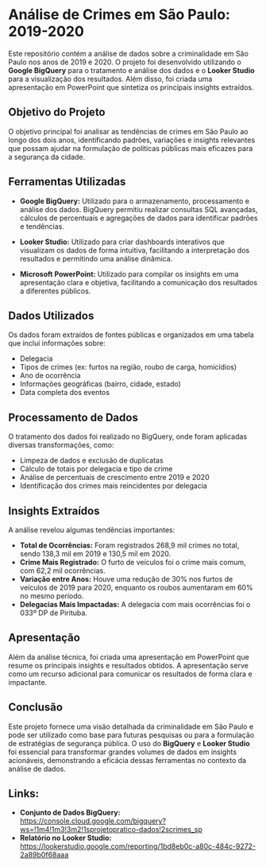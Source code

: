 # Análise de Crimes em São Paulo: 2019-2020

Este repositório contém a análise de dados sobre a criminalidade em São Paulo nos anos de 2019 e 2020. O projeto foi desenvolvido utilizando o **Google BigQuery** para o tratamento e análise dos dados e o **Looker Studio** para a visualização dos resultados. Além disso, foi criada uma apresentação em PowerPoint que sintetiza os principais insights extraídos.

## Objetivo do Projeto

O objetivo principal foi analisar as tendências de crimes em São Paulo ao longo dos dois anos, identificando padrões, variações e insights relevantes que possam ajudar na formulação de políticas públicas mais eficazes para a segurança da cidade.

## Ferramentas Utilizadas

- **Google BigQuery:** Utilizado para o armazenamento, processamento e análise dos dados. BigQuery permitiu realizar consultas SQL avançadas, cálculos de percentuais e agregações de dados para identificar padrões e tendências.
  
- **Looker Studio:** Utilizado para criar dashboards interativos que visualizam os dados de forma intuitiva, facilitando a interpretação dos resultados e permitindo uma análise dinâmica.

- **Microsoft PowerPoint:** Utilizado para compilar os insights em uma apresentação clara e objetiva, facilitando a comunicação dos resultados a diferentes públicos.

## Dados Utilizados

Os dados foram extraídos de fontes públicas e organizados em uma tabela que inclui informações sobre:

- Delegacia
- Tipos de crimes (ex: furtos na região, roubo de carga, homicídios)
- Ano de ocorrência
- Informações geográficas (bairro, cidade, estado)
- Data completa dos eventos

## Processamento de Dados

O tratamento dos dados foi realizado no BigQuery, onde foram aplicadas diversas transformações, como:

- Limpeza de dados e exclusão de duplicatas
- Cálculo de totais por delegacia e tipo de crime
- Análise de percentuais de crescimento entre 2019 e 2020
- Identificação dos crimes mais reincidentes por delegacia

## Insights Extraídos

A análise revelou algumas tendências importantes:

- **Total de Ocorrências:** Foram registrados 268,9 mil crimes no total, sendo 138,3 mil em 2019 e 130,5 mil em 2020.
- **Crime Mais Registrado:** O furto de veículos foi o crime mais comum, com 62,2 mil ocorrências.
- **Variação entre Anos:** Houve uma redução de 30% nos furtos de veículos de 2019 para 2020, enquanto os roubos aumentaram em 60% no mesmo período.
- **Delegacias Mais Impactadas:** A delegacia com mais ocorrências foi o 033º DP de Pirituba.

## Apresentação

Além da análise técnica, foi criada uma apresentação em PowerPoint que resume os principais insights e resultados obtidos. A apresentação serve como um recurso adicional para comunicar os resultados de forma clara e impactante.

## Conclusão

Este projeto fornece uma visão detalhada da criminalidade em São Paulo e pode ser utilizado como base para futuras pesquisas ou para a formulação de estratégias de segurança pública. O uso do **BigQuery** e **Looker Studio** foi essencial para transformar grandes volumes de dados em insights acionáveis, demonstrando a eficácia dessas ferramentas no contexto da análise de dados.

## Links:

- **Conjunto de Dados BigQuery:** https://console.cloud.google.com/bigquery?ws=!1m4!1m3!3m2!1sprojetopratico-dados!2scrimes_sp
- **Relatório no Looker Studio:** https://lookerstudio.google.com/reporting/1bd8eb0c-a80c-484c-9272-2a89b0f68aaa
